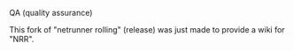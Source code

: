 QA (quality assurance)

This fork of "netrunner rolling" (release) was just made to provide a wiki for "NRR".  
